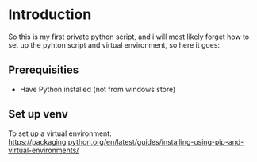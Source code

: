 # Introduction #
So this is my first private python script, and i will most likely forget how to set up the pyhton script and virtual environment, so here it goes:

## Prerequisities ##
 - Have Python installed (not from windows store)

## Set up venv ##
To set up a virtual environment:
https://packaging.python.org/en/latest/guides/installing-using-pip-and-virtual-environments/
